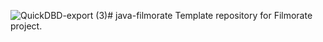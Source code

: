 ![QuickDBD-export (3)](https://github.com/LadyMoonMare/java-filmorate/assets/142805079/4fa5ff6c-b3de-4646-97a0-5489239edf0e)# java-filmorate
Template repository for Filmorate project.

